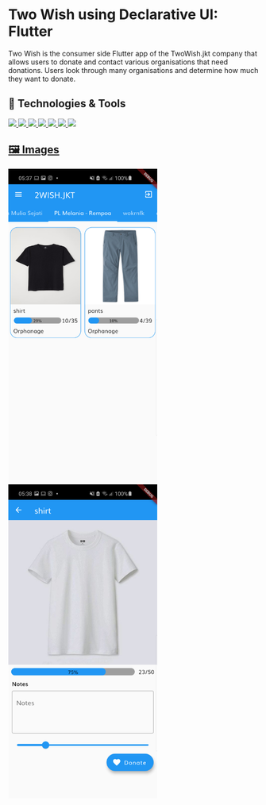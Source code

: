# Two Wish using Declarative UI: Flutter
Two Wish is the consumer side Flutter app of the TwoWish.jkt company that allows users to donate and contact various organisations that need donations. Users look through many organisations and determine how much they want to donate.

## 🔧 Technologies & Tools
<a href="https://firebase.google.com"><img src="https://img.shields.io/badge/Firebase-Firestore-informational?style=flat&logo=firebase&logoColor=white&color=2bbc8a" />
![](https://img.shields.io/badge/Flutter-percent_indicator-informational?style=flat&logo=flutter&logoColor=white&color=2bbc8a)
![](https://img.shields.io/badge/Flutter-cloud_firestore-informational?style=flat&logo=flutter&logoColor=white&color=2bbc8a)
![](https://img.shields.io/badge/Flutter-provider-informational?style=flat&logo=flutter&logoColor=white&color=2bbc8a)
![](https://img.shields.io/badge/Flutter-firebase_auth-informational?style=flat&logo=flutter&logoColor=white&color=2bbc8a)
![](https://img.shields.io/badge/Flutter-firebase_core-informational?style=flat&logo=flutter&logoColor=white&color=2bbc8a)
![](https://img.shields.io/badge/Flutter-international_phone_input-informational?style=flat&logo=flutter&logoColor=white&color=2bbc8a)

## 🖼️ Images
<p float="left">
  <img src="assets/images/Screenshot_20201010-053759.png" width="300" />
  <img src="assets/images/Screenshot_20201010-053803.png" width="300" />
</p>
